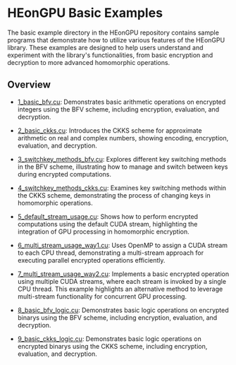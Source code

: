 # HEonGPU Basic Examples

The basic example directory in the HEonGPU repository contains sample programs that demonstrate how to utilize various features of the HEonGPU library. These examples are designed to help users understand and experiment with the library's functionalities, from basic encryption and decryption to more advanced homomorphic operations.

## Overview

- [1_basic_bfv.cu](1_basic_bfv.cu): Demonstrates basic arithmetic operations on encrypted integers using the BFV scheme, including encryption, evaluation, and decryption.

- [2_basic_ckks.cu](2_basic_ckks.cu): Introduces the CKKS scheme for approximate arithmetic on real and complex numbers, showing encoding, encryption, evaluation, and decryption.

- [3_switchkey_methods_bfv.cu](3_switchkey_methods_bfv.cu): Explores different key switching methods in the BFV scheme, illustrating how to manage and switch between keys during encrypted computations.

- [4_switchkey_methods_ckks.cu](4_switchkey_methods_ckks.cu): Examines key switching methods within the CKKS scheme, demonstrating the process of changing keys in homomorphic operations.

- [5_default_stream_usage.cu](5_default_stream_usage.cu): Shows how to perform encrypted computations using the default CUDA stream, highlighting the integration of GPU processing in homomorphic encryption.

- [6_multi_stream_usage_way1.cu](6_multi_stream_usage_way1.cu): Uses OpenMP to assign a CUDA stream to each CPU thread, demonstrating a multi-stream approach for executing parallel encrypted operations efficiently.

- [7_multi_stream_usage_way2.cu](7_multi_stream_usage_way2.cu): Implements a basic encrypted operation using multiple CUDA streams, where each stream is invoked by a single CPU thread. This example highlights an alternative method to leverage multi-stream functionality for concurrent GPU processing.

- [8_basic_bfv_logic.cu](8_basic_bfv_logic.cu): Demonstrates basic logic operations on encrypted binarys using the BFV scheme, including encryption, evaluation, and decryption.

- [9_basic_ckks_logic.cu](9_basic_ckks_logic.cu): Demonstrates basic logic operations on encrypted binarys using the CKKS scheme, including encryption, evaluation, and decryption.